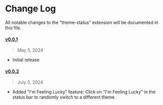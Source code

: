 # Change Log

All notable changes to the "theme-status" extension will be documented in this file.

#### [v0.0.1](https://github.com/bayramarslan/vscode-theme-display/tree/0.0.1)

> May 5, 2024

- Initial release


#### [v0.0.2](https://github.com/bayramarslan/vscode-theme-display/compare/0.0.1...0.0.3)

> July 3, 2024

- Added "I'm Feeling Lucky" feature: Click on "I'm Feeling Lucky" in the status bar to randomly switch to a different theme.
